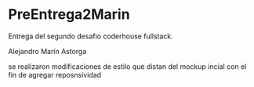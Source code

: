 # PreEntrega2Marin

Entrega del segundo desafio coderhouse fullstack.

Alejandro Marín Astorga

se realizaron modificaciones de estilo que distan del mockup incial con el fin de agregar reposnsividad
